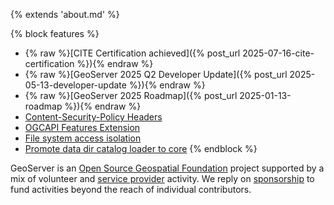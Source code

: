 {% extends 'about.md' %}

{% block features %}
* {% raw %}[CITE Certification achieved]({% post_url 2025-07-16-cite-certification %}){% endraw %} 
* {% raw %}[GeoServer 2025 Q2 Developer Update]({% post_url 2025-05-13-developer-update %}){% endraw %} 
* {% raw %}[GeoServer 2025 Roadmap]({% post_url 2025-01-13-roadmap %}){% endraw %} 
* [Content-Security-Policy Headers](https://github.com/geoserver/geoserver/wiki/GSIP-227)
* [OGCAPI Features Extension](https://github.com/geoserver/geoserver/wiki/GSIP-230)
* [File system access isolation](https://github.com/geoserver/geoserver/wiki/GSIP-229)
* [Promote data dir catalog loader to core](https://github.com/geoserver/geoserver/wiki/GSIP-231)
{% endblock %}

GeoServer is an [Open Source Geospatial Foundation](https://www.osgeo.org/projects/geoserver/) project supported by a mix of volunteer and [service provider](https://geoserver.org/support/) activity. We reply on [sponsorship](https://geoserver.org/sponsor/) to fund activities beyond the reach of individual contributors.
